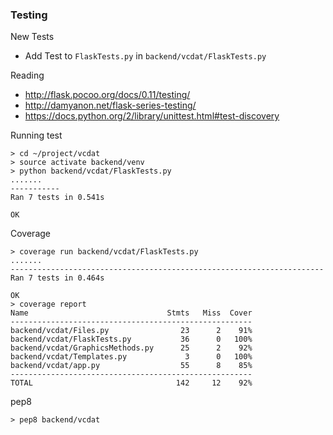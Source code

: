 ### Testing
New Tests
* Add Test to `FlaskTests.py` in `backend/vcdat/FlaskTests.py`

Reading
* http://flask.pocoo.org/docs/0.11/testing/
* http://damyanon.net/flask-series-testing/
* https://docs.python.org/2/library/unittest.html#test-discovery

Running test 

    > cd ~/project/vcdat
    > source activate backend/venv
    > python backend/vcdat/FlaskTests.py 
    .......
    -----------
    Ran 7 tests in 0.541s

    OK
    
Coverage

    > coverage run backend/vcdat/FlaskTests.py 
    .......
    ----------------------------------------------------------------------
    Ran 7 tests in 0.464s
    
    OK
    > coverage report
    Name                               Stmts   Miss  Cover
    ------------------------------------------------------
    backend/vcdat/Files.py                23      2    91%
    backend/vcdat/FlaskTests.py           36      0   100%
    backend/vcdat/GraphicsMethods.py      25      2    92%
    backend/vcdat/Templates.py             3      0   100%
    backend/vcdat/app.py                  55      8    85%
    ------------------------------------------------------
    TOTAL                                142     12    92%

pep8

    > pep8 backend/vcdat